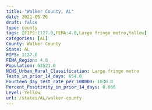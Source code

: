 ```yaml
---
title: "Walker County, AL"
date: 2021-06-26
draft: false
type: county
tags: [FIPS:1127.0,FEMA:4.0,Large fringe metro,Yellow]
categories: [AL]
County: Walker County
State: AL
FIPS: 1127.0
FEMA_Region: 4.0
Population: 63521.0
NCHS_Urban_Rural_Classification: Large fringe metro
Tests_in_prior_14_days: 654.0
Fourteen_day_test_rate_per_100000: 1030.0
Percent_Positivity_in_prior_14_days: 0.066
Level: Yellow
url: /states/AL/walker-county
---
```



